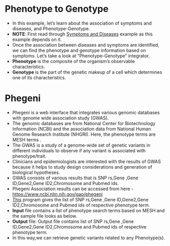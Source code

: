 # Phenotype to Genotype
- In this example, let’s learn about the association of symptoms and diseases, and Phenotype-Genotype.
- **NOTE**: First read through [Symptoms and Diseases](../symptoms_diseases/README.md) example as this example depends on it.
- Once the association between diseases and symptoms are identified, we can find the phenotype and genotype information based on symptoms. Let’s take a look at “Phenotype-Genotype” integrator.
- **Phenotype** is the composite of the organism’s observable characteristics.
- **Genotype** is the part of the genetic makeup of a cell which determines one of its characteristics.

# Phegeni

- Phegeni is a web interface that integrates various genomic databases with genome wide association study (GWAS).
- The genomic databases are from National Center for Biotechnology Information (NCBI) and the association data from National Human Genome Research Institute (NHGRI). Here, the phenotype terms are MESH terms .
- The GWAS is a study of a genome-wide set of genetic variants in different individuals to observe if any variant is associated with phenotype/trait.
- Clinicians and epidemiologists are interested with the results of GWAS because it helps to study design considerations and generation of biological hypotheses.
- GWAS consists of various results that is SNP rs,Gene ,Gene ID,Gene2,Gene ID2,Chromosome and Pubmed ids.
- Phegeni Association results can be accessed from here - https://www.ncbi.nlm.nih.gov/gap/phegeni
- [This](./phenotype_genotype.pl) program gives the list of SNP rs,Gene ,Gene ID,Gene2,Gene ID2,Chromosome and Pubmed ids of respective phenotype term.
- **Input** file contains a list of phenotype search terms based on MESH and the sample file looks as below.
- **Output** file: Output file contains list of SNP rs,Gene ,Gene ID,Gene2,Gene ID2,Chromosome and Pubmed ids of respective phenotype term.
- In this way,we can retrieve genetic variants related to any Phenotype(s).
